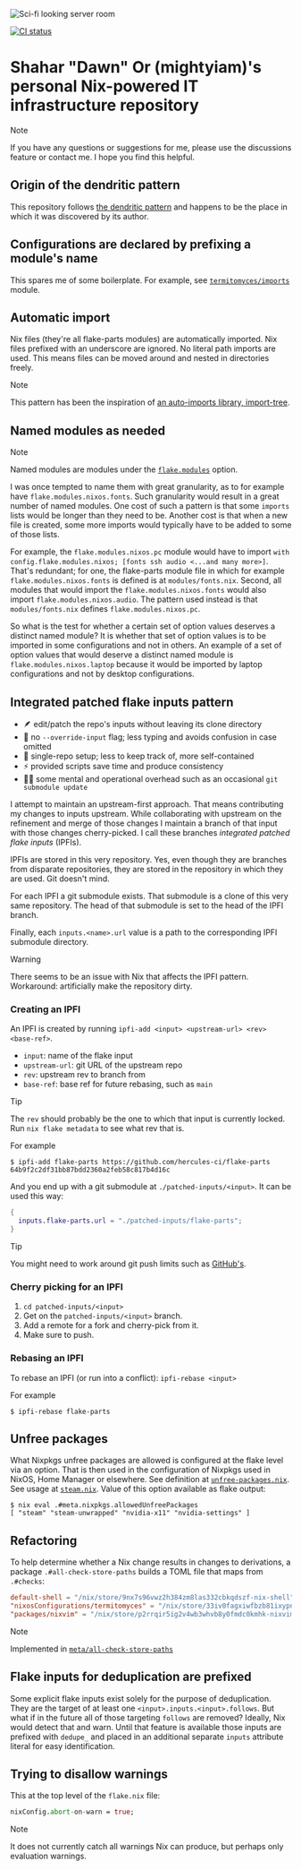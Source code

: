 ![Sci-fi looking server room](./modules/meta/logo/logo.jpg)

<a href="https://github.com/mightyiam/infra/actions/workflows/check.yaml?query=branch%3Amain">
<img
  alt="CI status"
  src="https://img.shields.io/github/actions/workflow/status/mightyiam/infra/check.yaml?style=for-the-badge&branch=main&label=Check"
>
</a>

# Shahar "Dawn" Or (mightyiam)'s personal Nix-powered IT infrastructure repository

> [!NOTE]
> If you have any questions or suggestions for me, please use the discussions feature or contact me.
> I hope you find this helpful.

## Origin of the dendritic pattern

This repository follows [the dendritic pattern](https://github.com/mightyiam/dendritic)
and happens to be the place in which it was discovered by its author.

## Configurations are declared by prefixing a module's name

This spares me of some boilerplate.
For example, see [`termitomyces/imports`](modules/termitomyces/imports.nix) module.

## Automatic import

Nix files (they're all flake-parts modules) are automatically imported.
Nix files prefixed with an underscore are ignored.
No literal path imports are used.
This means files can be moved around and nested in directories freely.

> [!NOTE]
> This pattern has been the inspiration of [an auto-imports library, import-tree](https://github.com/vic/import-tree).

## Named modules as needed

> [!NOTE]
> Named modules are modules under the [`flake.modules`](https://flake.parts/options/flake-parts-modules.html) option.

I was once tempted to name them with great granularity, as to for example have `flake.modules.nixos.fonts`.
Such granularity would result in a great number of named modules.
One cost of such a pattern is that some `imports` lists would be longer than they need to be.
Another cost is that when a new file is created, some more imports would typically have to be added to some of those lists.

For example, the `flake.modules.nixos.pc` module would have to import `with config.flake.modules.nixos; [fonts ssh audio <...and many more>]`.
That's redundant; for one, the flake-parts module file in which for example `flake.modules.nixos.fonts` is defined is at `modules/fonts.nix`.
Second, all modules that would import the `flake.modules.nixos.fonts` would also import `flake.modules.nixos.audio`.
The pattern used instead is that `modules/fonts.nix` defines `flake.modules.nixos.pc`.

So what is the test for whether a certain set of option values deserves a distinct named module?
It is whether that set of option values is to be imported in some configurations and not in others.
An example of a set of option values that would deserve a distinct named module is `flake.modules.nixos.laptop`
because it would be imported by laptop configurations and not by desktop configurations.

## Integrated patched flake inputs pattern

- 🪶 edit/patch the repo's inputs without leaving its clone directory
- 🕺 no `--override-input` flag; less typing and avoids confusion in case omitted
- 🐬 single-repo setup; less to keep track of, more self-contained
- ⚡ provided scripts save time and produce consistency
- 😮‍💨 some mental and operational overhead such as an occasional `git submodule update`

I attempt to maintain an upstream-first approach.
That means contributing my changes to inputs upstream.
While collaborating with upstream on the refinement and merge of those changes
I maintain a branch of that input with those changes cherry-picked.
I call these branches _integrated patched flake inputs_ (IPFIs).

IPFIs are stored in this very repository.
Yes, even though they are branches from disparate repositories,
they are stored in the repository in which they are used.
Git doesn't mind.

For each IPFI a git submodule exists.
That submodule is a clone of this very same repository.
The head of that submodule is set to the head of the IPFI branch.

Finally, each `inputs.<name>.url` value is a path to the corresponding IPFI submodule directory.

> [!WARNING]
> There seems to be an issue with Nix that affects the IPFI pattern.
> Workaround: artificially make the repository dirty.

### Creating an IPFI

An IPFI is created by running `ipfi-add <input> <upstream-url> <rev> <base-ref>`.

- `input`: name of the flake input
- `upstream-url`: git URL of the upstream repo
- `rev`: upstream rev to branch from
- `base-ref`: base ref for future rebasing, such as `main`

> [!TIP]
> The `rev` should probably be the one to which that input is currently locked.
> Run `nix flake metadata` to see what rev that is.

For example

```console-session
$ ipfi-add flake-parts https://github.com/hercules-ci/flake-parts 64b9f2c2df31bb87bdd2360a2feb58c817b4d16c
```

And you end up with a git submodule at `./patched-inputs/<input>`.
It can be used this way:

```nix
{
  inputs.flake-parts.url = "./patched-inputs/flake-parts";
}
```

> [!TIP]
> You might need to work around git push limits
> such as [GitHub's](https://docs.github.com/en/get-started/using-git/troubleshooting-the-2-gb-push-limit).

### Cherry picking for an IPFI

1. `cd patched-inputs/<input>`
1. Get on the `patched-inputs/<input>` branch.
1. Add a remote for a fork and cherry-pick from it.
1. Make sure to push.

### Rebasing an IPFI

To rebase an IPFI (or run into a conflict):
`ipfi-rebase <input>`

For example

```
$ ipfi-rebase flake-parts
```

## Unfree packages

What Nixpkgs unfree packages are allowed is configured at the flake level via an option.
That is then used in the configuration of Nixpkgs used in NixOS, Home Manager or elsewhere.
See definition at [`unfree-packages.nix`](modules/unfree-packages.nix).
See usage at [`steam.nix`](modules/steam.nix).
Value of this option available as flake output:

```console
$ nix eval .#meta.nixpkgs.allowedUnfreePackages
[ "steam" "steam-unwrapped" "nvidia-x11" "nvidia-settings" ]
```

## Refactoring

To help determine whether a Nix change results in changes to derivations,
a package `.#all-check-store-paths` builds a TOML file that maps from `.#checks`:

```toml
default-shell = "/nix/store/9nx7s96vwz2h384zm8las332cbkqdszf-nix-shell"
"nixosConfigurations/termitomyces" = "/nix/store/33iv0fagxiwfbzb81ixypn14vxl6s468-nixos-system-termitomyces-25.05.20250417.ebe4301"
"packages/nixvim" = "/nix/store/p2rrqir5ig2v4wb3whvb8y0fmdc0kmhk-nixvim"
```

> [!NOTE]
> Implemented in [`meta/all-check-store-paths`](modules/meta/all-check-store-paths.nix)

## Flake inputs for deduplication are prefixed

Some explicit flake inputs exist solely for the purpose of deduplication.
They are the target of at least one `<input>.inputs.<input>.follows`.
But what if in the future all of those targeting `follows` are removed?
Ideally, Nix would detect that and warn.
Until that feature is available those inputs are prefixed with `dedupe_`
and placed in an additional separate `inputs` attribute literal
for easy identification.

## Trying to disallow warnings

This at the top level of the `flake.nix` file:

```nix
nixConfig.abort-on-warn = true;
```

> [!NOTE]
> It does not currently catch all warnings Nix can produce, but perhaps only evaluation warnings.
